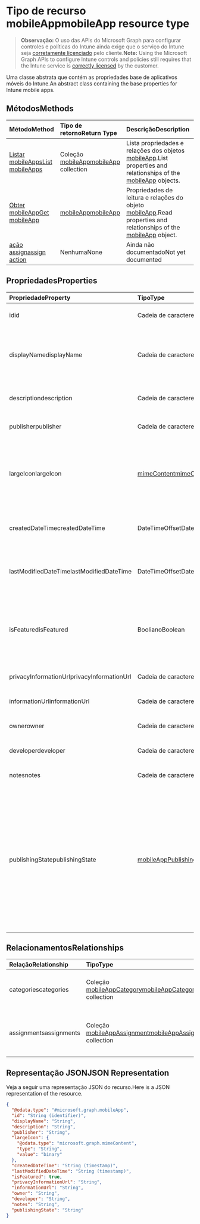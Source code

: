 # <a name="mobileapp-resource-type"></a><span data-ttu-id="d018b-101">Tipo de recurso mobileApp</span><span class="sxs-lookup"><span data-stu-id="d018b-101">mobileApp resource type</span></span>

> <span data-ttu-id="d018b-102">**Observação:** O uso das APIs do Microsoft Graph para configurar controles e políticas do Intune ainda exige que o serviço do Intune seja [corretamente licenciado](https://go.microsoft.com/fwlink/?linkid=839381) pelo cliente.</span><span class="sxs-lookup"><span data-stu-id="d018b-102">**Note:** Using the Microsoft Graph APIs to configure Intune controls and policies still requires that the Intune service is [correctly licensed](https://go.microsoft.com/fwlink/?linkid=839381) by the customer.</span></span>

<span data-ttu-id="d018b-103">Uma classe abstrata que contém as propriedades base de aplicativos móveis do Intune.</span><span class="sxs-lookup"><span data-stu-id="d018b-103">An abstract class containing the base properties for Intune mobile apps.</span></span>
## <a name="methods"></a><span data-ttu-id="d018b-104">Métodos</span><span class="sxs-lookup"><span data-stu-id="d018b-104">Methods</span></span>
|<span data-ttu-id="d018b-105">Método</span><span class="sxs-lookup"><span data-stu-id="d018b-105">Method</span></span>|<span data-ttu-id="d018b-106">Tipo de retorno</span><span class="sxs-lookup"><span data-stu-id="d018b-106">Return Type</span></span>|<span data-ttu-id="d018b-107">Descrição</span><span class="sxs-lookup"><span data-stu-id="d018b-107">Description</span></span>|
|:---|:---|:---|
|[<span data-ttu-id="d018b-108">Listar mobileApps</span><span class="sxs-lookup"><span data-stu-id="d018b-108">List mobileApps</span></span>](../api/intune_apps_mobileapp_list.md)|<span data-ttu-id="d018b-109">Coleção [mobileApp](../resources/intune_apps_mobileapp.md)</span><span class="sxs-lookup"><span data-stu-id="d018b-109">[mobileApp](../resources/intune_apps_mobileapp.md) collection</span></span>|<span data-ttu-id="d018b-110">Lista propriedades e relações dos objetos [mobileApp](../resources/intune_apps_mobileapp.md).</span><span class="sxs-lookup"><span data-stu-id="d018b-110">List properties and relationships of the [mobileApp](../resources/intune_apps_mobileapp.md) objects.</span></span>|
|[<span data-ttu-id="d018b-111">Obter mobileApp</span><span class="sxs-lookup"><span data-stu-id="d018b-111">Get mobileApp</span></span>](../api/intune_apps_mobileapp_get.md)|[<span data-ttu-id="d018b-112">mobileApp</span><span class="sxs-lookup"><span data-stu-id="d018b-112">mobileApp</span></span>](../resources/intune_apps_mobileapp.md)|<span data-ttu-id="d018b-113">Propriedades de leitura e relações do objeto [mobileApp](../resources/intune_apps_mobileapp.md).</span><span class="sxs-lookup"><span data-stu-id="d018b-113">Read properties and relationships of the [mobileApp](../resources/intune_apps_mobileapp.md) object.</span></span>|
|[<span data-ttu-id="d018b-114">ação assign</span><span class="sxs-lookup"><span data-stu-id="d018b-114">assign action</span></span>](../api/intune_apps_mobileapp_assign.md)|<span data-ttu-id="d018b-115">Nenhuma</span><span class="sxs-lookup"><span data-stu-id="d018b-115">None</span></span>|<span data-ttu-id="d018b-116">Ainda não documentado</span><span class="sxs-lookup"><span data-stu-id="d018b-116">Not yet documented</span></span>|

## <a name="properties"></a><span data-ttu-id="d018b-117">Propriedades</span><span class="sxs-lookup"><span data-stu-id="d018b-117">Properties</span></span>
|<span data-ttu-id="d018b-118">Propriedade</span><span class="sxs-lookup"><span data-stu-id="d018b-118">Property</span></span>|<span data-ttu-id="d018b-119">Tipo</span><span class="sxs-lookup"><span data-stu-id="d018b-119">Type</span></span>|<span data-ttu-id="d018b-120">Descrição</span><span class="sxs-lookup"><span data-stu-id="d018b-120">Description</span></span>|
|:---|:---|:---|
|<span data-ttu-id="d018b-121">id</span><span class="sxs-lookup"><span data-stu-id="d018b-121">id</span></span>|<span data-ttu-id="d018b-122">Cadeia de caracteres</span><span class="sxs-lookup"><span data-stu-id="d018b-122">String</span></span>|<span data-ttu-id="d018b-123">Chave da entidade.</span><span class="sxs-lookup"><span data-stu-id="d018b-123">Key of the entity.</span></span>|
|<span data-ttu-id="d018b-124">displayName</span><span class="sxs-lookup"><span data-stu-id="d018b-124">displayName</span></span>|<span data-ttu-id="d018b-125">Cadeia de caracteres</span><span class="sxs-lookup"><span data-stu-id="d018b-125">String</span></span>|<span data-ttu-id="d018b-126">O título do aplicativo importado ou definido pelo administrador.</span><span class="sxs-lookup"><span data-stu-id="d018b-126">The admin provided or imported title of the app.</span></span>|
|<span data-ttu-id="d018b-127">description</span><span class="sxs-lookup"><span data-stu-id="d018b-127">description</span></span>|<span data-ttu-id="d018b-128">Cadeia de caracteres</span><span class="sxs-lookup"><span data-stu-id="d018b-128">String</span></span>|<span data-ttu-id="d018b-129">A descrição do aplicativo.</span><span class="sxs-lookup"><span data-stu-id="d018b-129">The description of the app.</span></span>|
|<span data-ttu-id="d018b-130">publisher</span><span class="sxs-lookup"><span data-stu-id="d018b-130">publisher</span></span>|<span data-ttu-id="d018b-131">Cadeia de caracteres</span><span class="sxs-lookup"><span data-stu-id="d018b-131">String</span></span>|<span data-ttu-id="d018b-132">O publicador do aplicativo.</span><span class="sxs-lookup"><span data-stu-id="d018b-132">The publisher of the app.</span></span>|
|<span data-ttu-id="d018b-133">largeIcon</span><span class="sxs-lookup"><span data-stu-id="d018b-133">largeIcon</span></span>|[<span data-ttu-id="d018b-134">mimeContent</span><span class="sxs-lookup"><span data-stu-id="d018b-134">mimeContent</span></span>](../resources/intune_shared_mimecontent.md)|<span data-ttu-id="d018b-135">O ícone grande, a ser exibido nos detalhes do aplicativo e usado para o carregamento do ícone.</span><span class="sxs-lookup"><span data-stu-id="d018b-135">The large icon, to be displayed in the app details and used for upload of the icon.</span></span>|
|<span data-ttu-id="d018b-136">createdDateTime</span><span class="sxs-lookup"><span data-stu-id="d018b-136">createdDateTime</span></span>|<span data-ttu-id="d018b-137">DateTimeOffset</span><span class="sxs-lookup"><span data-stu-id="d018b-137">DateTimeOffset</span></span>|<span data-ttu-id="d018b-138">A data e a hora da criação do aplicativo.</span><span class="sxs-lookup"><span data-stu-id="d018b-138">The date and time the app was created.</span></span>|
|<span data-ttu-id="d018b-139">lastModifiedDateTime</span><span class="sxs-lookup"><span data-stu-id="d018b-139">lastModifiedDateTime</span></span>|<span data-ttu-id="d018b-140">DateTimeOffset</span><span class="sxs-lookup"><span data-stu-id="d018b-140">DateTimeOffset</span></span>|<span data-ttu-id="d018b-141">A data e a hora que o aplicativo foi modificado pela última vez.</span><span class="sxs-lookup"><span data-stu-id="d018b-141">The date and time the app was last modified.</span></span>|
|<span data-ttu-id="d018b-142">isFeatured</span><span class="sxs-lookup"><span data-stu-id="d018b-142">isFeatured</span></span>|<span data-ttu-id="d018b-143">Booliano</span><span class="sxs-lookup"><span data-stu-id="d018b-143">Boolean</span></span>|<span data-ttu-id="d018b-144">O valor que indica se o aplicativo está marcado como em destaque pelo administrador.</span><span class="sxs-lookup"><span data-stu-id="d018b-144">The value indicating whether the app is marked as featured by the admin.</span></span>|
|<span data-ttu-id="d018b-145">privacyInformationUrl</span><span class="sxs-lookup"><span data-stu-id="d018b-145">privacyInformationUrl</span></span>|<span data-ttu-id="d018b-146">Cadeia de caracteres</span><span class="sxs-lookup"><span data-stu-id="d018b-146">String</span></span>|<span data-ttu-id="d018b-147">A URL da declaração de privacidade.</span><span class="sxs-lookup"><span data-stu-id="d018b-147">The privacy statement Url.</span></span>|
|<span data-ttu-id="d018b-148">informationUrl</span><span class="sxs-lookup"><span data-stu-id="d018b-148">informationUrl</span></span>|<span data-ttu-id="d018b-149">Cadeia de caracteres</span><span class="sxs-lookup"><span data-stu-id="d018b-149">String</span></span>|<span data-ttu-id="d018b-150">A URL de informações adicionais.</span><span class="sxs-lookup"><span data-stu-id="d018b-150">The more information Url.</span></span>|
|<span data-ttu-id="d018b-151">owner</span><span class="sxs-lookup"><span data-stu-id="d018b-151">owner</span></span>|<span data-ttu-id="d018b-152">Cadeia de caracteres</span><span class="sxs-lookup"><span data-stu-id="d018b-152">String</span></span>|<span data-ttu-id="d018b-153">O proprietário do conteúdo.</span><span class="sxs-lookup"><span data-stu-id="d018b-153">The owner of the app.</span></span>|
|<span data-ttu-id="d018b-154">developer</span><span class="sxs-lookup"><span data-stu-id="d018b-154">developer</span></span>|<span data-ttu-id="d018b-155">Cadeia de caracteres</span><span class="sxs-lookup"><span data-stu-id="d018b-155">String</span></span>|<span data-ttu-id="d018b-156">O desenvolvedor do aplicativo.</span><span class="sxs-lookup"><span data-stu-id="d018b-156">The developer of the app.</span></span>|
|<span data-ttu-id="d018b-157">notes</span><span class="sxs-lookup"><span data-stu-id="d018b-157">notes</span></span>|<span data-ttu-id="d018b-158">Cadeia de caracteres</span><span class="sxs-lookup"><span data-stu-id="d018b-158">String</span></span>|<span data-ttu-id="d018b-159">Anotações para o aplicativo.</span><span class="sxs-lookup"><span data-stu-id="d018b-159">Notes for the app.</span></span>|
|<span data-ttu-id="d018b-160">publishingState</span><span class="sxs-lookup"><span data-stu-id="d018b-160">publishingState</span></span>|[<span data-ttu-id="d018b-161">mobileAppPublishingState</span><span class="sxs-lookup"><span data-stu-id="d018b-161">mobileAppPublishingState</span></span>](../resources/intune_apps_mobileapppublishingstate.md)|<span data-ttu-id="d018b-162">O estado de publicação para o aplicativo.</span><span class="sxs-lookup"><span data-stu-id="d018b-162">The publishing state for the app.</span></span> <span data-ttu-id="d018b-163">O aplicativo não pode ser assinado, a menos que ele seja publicado.</span><span class="sxs-lookup"><span data-stu-id="d018b-163">The app cannot be assigned unless the app is published.</span></span> <span data-ttu-id="d018b-164">Os valores possíveis são: `notPublished`, `processing`, `published`.</span><span class="sxs-lookup"><span data-stu-id="d018b-164">Possible values are: `notPublished`, `processing`, `published`.</span></span>|

## <a name="relationships"></a><span data-ttu-id="d018b-165">Relacionamentos</span><span class="sxs-lookup"><span data-stu-id="d018b-165">Relationships</span></span>
|<span data-ttu-id="d018b-166">Relação</span><span class="sxs-lookup"><span data-stu-id="d018b-166">Relationship</span></span>|<span data-ttu-id="d018b-167">Tipo</span><span class="sxs-lookup"><span data-stu-id="d018b-167">Type</span></span>|<span data-ttu-id="d018b-168">Descrição</span><span class="sxs-lookup"><span data-stu-id="d018b-168">Description</span></span>|
|:---|:---|:---|
|<span data-ttu-id="d018b-169">categories</span><span class="sxs-lookup"><span data-stu-id="d018b-169">categories</span></span>|<span data-ttu-id="d018b-170">Coleção [mobileAppCategory](../resources/intune_apps_mobileappcategory.md)</span><span class="sxs-lookup"><span data-stu-id="d018b-170">[mobileAppCategory](../resources/intune_apps_mobileappcategory.md) collection</span></span>|<span data-ttu-id="d018b-171">A lista de categorias para este aplicativo.</span><span class="sxs-lookup"><span data-stu-id="d018b-171">The list of categories for this app.</span></span>|
|<span data-ttu-id="d018b-172">assignments</span><span class="sxs-lookup"><span data-stu-id="d018b-172">assignments</span></span>|<span data-ttu-id="d018b-173">Coleção [mobileAppAssignment](../resources/intune_apps_mobileappassignment.md)</span><span class="sxs-lookup"><span data-stu-id="d018b-173">[mobileAppAssignment](../resources/intune_apps_mobileappassignment.md) collection</span></span>|<span data-ttu-id="d018b-174">A lista de atribuições de grupo para esse aplicativo móvel.</span><span class="sxs-lookup"><span data-stu-id="d018b-174">The list of group assignments for this mobile app.</span></span>|

## <a name="json-representation"></a><span data-ttu-id="d018b-175">Representação JSON</span><span class="sxs-lookup"><span data-stu-id="d018b-175">JSON Representation</span></span>
<span data-ttu-id="d018b-176">Veja a seguir uma representação JSON do recurso.</span><span class="sxs-lookup"><span data-stu-id="d018b-176">Here is a JSON representation of the resource.</span></span>
<!-- {
  "blockType": "resource",
  "keyProperty": "id",
  "@odata.type": "microsoft.graph.mobileApp"
}
-->
``` json
{
  "@odata.type": "#microsoft.graph.mobileApp",
  "id": "String (identifier)",
  "displayName": "String",
  "description": "String",
  "publisher": "String",
  "largeIcon": {
    "@odata.type": "microsoft.graph.mimeContent",
    "type": "String",
    "value": "binary"
  },
  "createdDateTime": "String (timestamp)",
  "lastModifiedDateTime": "String (timestamp)",
  "isFeatured": true,
  "privacyInformationUrl": "String",
  "informationUrl": "String",
  "owner": "String",
  "developer": "String",
  "notes": "String",
  "publishingState": "String"
}
```



